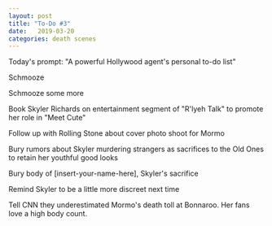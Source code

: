 ```yaml
---
layout: post
title: "To-Do #3"
date:   2019-03-20
categories: death scenes
---
```

Today's prompt: "A powerful Hollywood agent's personal to-do list"

Schmooze

Schmooze some more

Book Skyler Richards on entertainment segment of "R'lyeh Talk" to promote her role in "Meet Cute"

Follow up with Rolling Stone about cover photo shoot for Mormo

Bury rumors about Skyler murdering strangers as sacrifices to the Old Ones to retain her youthful good looks

Bury body of [insert-your-name-here], Skyler's sacrifice

Remind Skyler to be a little more discreet next time

Tell CNN they underestimated Mormo's death toll at Bonnaroo. Her fans love a high body count.
